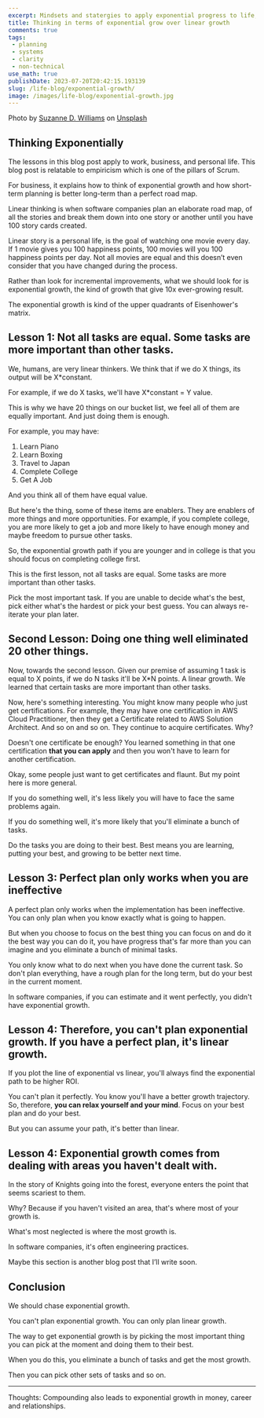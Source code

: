 ```yaml
---
excerpt: Mindsets and statergies to apply exponential progress to life, business and beyond.
title: Thinking in terms of exponential grow over linear growth
comments: true
tags:
 - planning
 - systems
 - clarity
 - non-technical
use_math: true
publishDate: 2023-07-20T20:42:15.193139
slug: /life-blog/exponential-growth/
image: /images/life-blog/exponential-growth.jpg
---
```


Photo by [Suzanne D. Williams](https://unsplash.com/@scw1217?utm_source=unsplash&utm_medium=referral&utm_content=creditCopyText "‌") on [Unsplash](https://unsplash.com/photos/VMKBFR6r_jg?utm_source=unsplash&utm_medium=referral&utm_content=creditCopyText "‌")

## Thinking Exponentially

The lessons in this blog post apply to work, business, and personal life. This blog post is relatable to empiricism which is one of the pillars of Scrum.

For business, it explains how to think of exponential growth and how short-term planning is better long-term than a perfect road map.

Linear thinking is when software companies plan an elaborate road map, of all the stories and break them down into one story or another until you have 100 story cards created.

Linear story is a personal life, is the goal of watching one movie every day. If 1 movie gives you 100 happiness points, 100 movies will you 100 happiness points per day. Not all movies are equal and this doesn’t even consider that you have changed during the process.

Rather than look for incremental improvements, what we should look for is exponential growth, the kind of growth that give 10x ever-growing result.

The exponential growth is kind of the upper quadrants of Eisenhower's matrix.

## Lesson 1: Not all tasks are equal. Some tasks are more important than other tasks.

We, humans, are very linear thinkers. We think that if we do X things, its output will be X*constant.

For example, if we do X tasks, we'll have X*constant = Y value.

This is why we have 20 things on our bucket list, we feel all of them are equally important. And just doing them is enough.

For example, you may have:

1. Learn Piano
2. Learn Boxing
3. Travel to Japan
4. Complete College
5. Get A Job

And you think all of them have equal value.

But here's the thing, some of these items are enablers. They are enablers of more things and more opportunities. For example, if you complete college, you are more likely to get a job and more likely to have enough money and maybe freedom to pursue other tasks.

So, the exponential growth path if you are younger and in college is that you should focus on completing college first.

This is the first lesson, not all tasks are equal. Some tasks are more important than other tasks.

Pick the most important task. If you are unable to decide what's the best, pick either what's the hardest or pick your best guess. You can always re-iterate your plan later.

## Second Lesson: Doing one thing well eliminated 20 other things.

Now, towards the second lesson. Given our premise of assuming 1 task is equal to X points, if we do N tasks it'll be X*N points. A linear growth. We learned that certain tasks are more important than other tasks.

Now, here's something interesting. You might know many people who just get certifications. For example, they may have one certification in AWS Cloud Practitioner, then they get a Certificate related to AWS Solution Architect. And so on and so on. They continue to acquire certificates. Why?

Doesn't one certificate be enough? You learned something in that one certification **that you can apply** and then you won't have to learn for another certification.

Okay, some people just want to get certificates and flaunt. But my point here is more general.

If you do something well, it's less likely you will have to face the same problems again.

If you do something well, it's more likely that you'll eliminate a bunch of tasks.

Do the tasks you are doing to their best. Best means you are learning, putting your best, and growing to be better next time. <put link here>

## Lesson 3: Perfect plan only works when you are ineffective

A perfect plan only works when the implementation has been ineffective. You can only plan when you know exactly what is going to happen.

But when you choose to focus on the best thing you can focus on and do it the best way you can do it, you have progress that's far more than you can imagine and you eliminate a bunch of minimal tasks.

You only know what to do next when you have done the current task. So don't plan everything, have a rough plan for the long term, but do your best in the current moment.

In software companies, if you can estimate and it went perfectly, you didn't have exponential growth.

## Lesson 4: Therefore, you can't plan exponential growth. If you have a perfect plan, it's linear growth.

If you plot the line of exponential vs linear, you'll always find the exponential path to be higher ROI.

You can't plan it perfectly. You know you'll have a better growth trajectory. So, therefore, **you can relax yourself and your mind**. Focus on your best plan and do your best.

But you can assume your path, it's better than linear.

## Lesson 4: Exponential growth comes from dealing with areas you haven't dealt with.

In the story of Knights going into the forest, everyone enters the point that seems scariest to them.

Why? Because if you haven't visited an area, that's where most of your growth is.

What's most neglected is where the most growth is.

In software companies, it's often engineering practices.

Maybe this section is another blog post that I’ll write soon.

## Conclusion

We should chase exponential growth.

You can't plan exponential growth. You can only plan linear growth.

The way to get exponential growth is by picking the most important thing you can pick at the moment and doing them to their best.

When you do this, you eliminate a bunch of tasks and get the most growth.

Then you can pick other sets of tasks and so on.

---

Thoughts: Compounding also leads to exponential growth in money, career and relationships.
